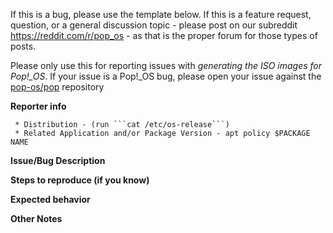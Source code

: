 If this is a bug, please use the template below. If this is a feature request, question, or a general discussion topic - please post on our subreddit https://reddit.com/r/pop_os - as that is the proper forum for those types of posts.

Please only use this for reporting issues with _generating the ISO images for Pop!\_OS_. If your issue is a Pop!\_OS bug, please open your issue against the [pop-os/pop](https://github.com/pop-os/pop/issues/new) repository

**Reporter info**

```
 * Distribution - (run ```cat /etc/os-release```)
 * Related Application and/or Package Version - apt policy $PACKAGE NAME
```


**Issue/Bug Description**



**Steps to reproduce (if you know)**



**Expected behavior**



**Other Notes**


